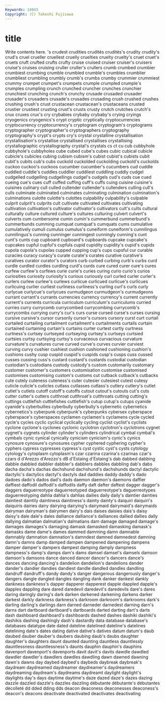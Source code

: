 ```yaml
---
Keywords: 14043 
Copyright: (C) Takeshi Fujisawa
---
```


# title

Write contents here.
's crudest crudities crudités crudités's
crudity crudity's crud's cruel crueller cruellest cruelly cruelties cruelty cruelty's
cruet cruet's cruets cruft crufted crufts crufty cruise cruised cruiser
cruiser's cruisers cruise's cruises cruising cruller cruller's crullers crumb crumbed
crumbier crumbiest crumbing crumble crumbled crumble's crumbles crumblier crumbliest crumbling
crumbly crumb's crumbs crumby crummier crummiest crummy crumpet crumpet's crumpets
crumple crumpled crumple's crumples crumpling crunch crunched cruncher crunches crunchier
crunchiest crunching crunch's crunchy crusade crusaded crusader crusader's crusaders crusade's
crusades crusading crush crushed crushes crushing crush's crust crustacean crustacean's
crustaceans crusted crustier crustiest crusting crust's crusts crusty crutch crutches
crutch's crux cruxes crux's cry crybabies crybaby crybaby's crying cryings
cryogenics cryogenics's crypt cryptic cryptically cryptocurrencies cryptocurrency cryptocurrency's cryptogram cryptogram's
cryptograms cryptographer cryptographer's cryptographers cryptography cryptography's crypt's crypts cry's crystal
crystalline crystallisation crystallisation's crystallise crystallised crystallises crystallising crystallographic crystallography crystal's
crystals cs ct cu cub cubbyhole cubbyhole's cubbyholes cube cubed
cube's cubes cubic cubical cubicle cubicle's cubicles cubing cubism cubism's
cubist cubist's cubists cubit cubit's cubits cub's cubs cuckold cuckolded
cuckolding cuckold's cuckolds cuckoo cuckoo's cuckoos cucumber cucumber's cucumbers cud
cuddle cuddled cuddle's cuddles cuddlier cuddliest cuddling cuddly cudgel cudgelled
cudgelling cudgellings cudgel's cudgels cud's cuds cue cued cueing cue's
cues cuff cuffed cuffing cuff's cuffs cuing cuisine cuisine's cuisines
culinary cull culled cullender cullender's cullenders culling cull's culls culminate
culminated culminates culminating culmination culmination's culminations culotte culotte's culottes culpability
culpability's culpable culprit culprit's culprits cult cultivate cultivated cultivates cultivating
cultivation cultivation's cultivator cultivator's cultivators cult's cults cultural culturally culture
cultured culture's cultures culturing culvert culvert's culverts cum cumbersome cumin
cumin's cummerbund cummerbund's cummerbunds cumming cumquat cumquat's cumquats cums cumulative
cumulatively cumuli cumulus cumulus's cuneiform cuneiform's cunnilingus cunnilingus's cunning cunninger
cunningest cunningly cunning's cunt cunt's cunts cup cupboard cupboard's cupboards
cupcake cupcake's cupcakes cupful cupful's cupfuls cupid cupidity cupidity's cupid's
cupids cupola cupola's cupolas cupped cupping cup's cups cupsful cur
curable curacies curacy curacy's curate curate's curates curative curative's curatives
curator curator's curators curb curbed curbing curb's curbs curd curdle
curdled curdles curdling curd's curds cure cured curer cure's cures
curfew curfew's curfews curie curie's curies curing curio curio's curios
curiosities curiosity curiosity's curious curiously curl curled curler curler's curlers
curlew curlew's curlews curlicue curlicued curlicue's curlicues curlicuing curlier curliest
curliness curliness's curling curl's curls curly curlycue curlycue's curlycues curmudgeon
curmudgeon's curmudgeons currant currant's currants currencies currency currency's current currently
current's currents curricula curriculum curriculum's curriculums curried curries curry currycomb
currycombed currycombing currycomb's currycombs currying curry's cur's curs curse cursed
curse's curses cursing cursive cursive's cursor cursorily cursor's cursors cursory
curst curt curtail curtailed curtailing curtailment curtailment's curtailments curtails curtain
curtained curtaining curtain's curtains curter curtest curtly curtness curtness's curtsey
curtseyed curtseying curtsey's curtseys curtsied curtsies curtsy curtsying curtsy's curvaceous
curvacious curvature curvature's curvatures curve curved curve's curves curvier curviest
curving curvy cushier cushiest cushion cushioned cushioning cushion's cushions cushy
cusp cuspid cuspid's cuspids cusp's cusps cuss cussed cusses cussing
cuss's custard custard's custards custodial custodian custodian's custodians custody custody's
custom customarily customary customer customer's customers customisation customise customised customises
customising custom's customs cut cutback cutback's cutbacks cute cutely cuteness
cuteness's cuter cutesier cutesiest cutest cutesy cuticle cuticle's cuticles cutlass
cutlasses cutlass's cutlery cutlery's cutlet cutlet's cutlets cutoff cutoff's cutoffs
cutout cutout's cutouts cut's cuts cutter cutter's cutters cutthroat cutthroat's
cutthroats cutting cutting's cuttings cuttlefish cuttlefishes cuttlefish's cutup cutup's cutups
cyanide cyanide's cyberbullies cyberbully cyberbully's cybernetic cybernetics cybernetics's cyberpunk cyberpunk's
cyberpunks cybersex cyberspace cyberspace's cyberspaces cyclamen cyclamen's cyclamens cycle cycled
cycle's cycles cyclic cyclical cyclically cycling cyclist cyclist's cyclists cyclone
cyclone's cyclones cyclonic cyclotron cyclotron's cyclotrons cygnet cygnet's cygnets cylinder
cylinder's cylinders cylindrical cymbal cymbal's cymbals cynic cynical cynically cynicism
cynicism's cynic's cynics cynosure cynosure's cynosures cypher cyphered cyphering cypher's
cyphers cypress cypresses cypress's cyst cystic cyst's cysts cytology cytology's
cytoplasm cytoplasm's czar czarina czarina's czarinas czar's czars d d'Arezzo
d'Arezzo's dB d'Estaing d'Estaing's dab dabbed dabbing dabble dabbled dabbler
dabbler's dabblers dabbles dabbling dab's dabs dacha dacha's dachas dachshund
dachshund's dachshunds dactyl dactylic dactylic's dactylics dactyl's dactyls dad daddies
daddy daddy's dado dadoes dado's dados dad's dads daemon daemon's
daemons daffier daffiest daffodil daffodil's daffodils daffy daft dafter daftest
dagger dagger's daggers daguerreotype daguerreotyped daguerreotype's daguerreotypes daguerreotyping dahlia dahlia's
dahlias dailies daily daily's daintier dainties daintiest daintily daintiness daintiness's
dainty dainty's daiquiri daiquiri's daiquiris dairies dairy dairying dairying's dairymaid
dairymaid's dairymaids dairyman dairyman's dairymen dairy's dais daises daisies dais's
daisy daisy's dale dale's dales dalliance dalliance's dalliances dallied dallies
dally dallying dalmatian dalmatian's dalmatians dam damage damaged damage's damages
damages's damaging damask damasked damasking damask's damasks dame dame's dames
dammed damming damn damnable damnably damnation damnation's damndest damned damnedest
damning damn's damns damp damped dampen dampened dampening dampens damper
damper's dampers dampest damping damply dampness dampness's damp's damps dam's
dams damsel damsel's damsels damson damson's damsons dance danced dancer
dancer's dancers dance's dances dancing dancing's dandelion dandelion's dandelions dander
dander's dandier dandies dandiest dandle dandled dandles dandling dandruff dandruff's
dandy dandy's danger dangerous dangerously danger's dangers dangle dangled dangles
dangling dank danker dankest dankly dankness dankness's dapper dapperer dapperest
dapple dappled dapple's dapples dappling dare dared daredevil daredevil's daredevils
dare's dares daring daringly daring's dark darken darkened darkening darkens
darker darkest darkly darkness darkness's darkroom darkroom's darkrooms dark's darling
darling's darlings darn darned darneder darnedest darning darn's darns dart
dartboard dartboard's dartboards darted darting dart's darts dash dashboard dashboard's
dashboards dashed dashes dashiki dashiki's dashikis dashing dashingly dash's dastardly
data database database's databases datatype date dated dateline datelined dateline's
datelines datelining date's dates dating dative dative's datives datum datum's
daub daubed dauber dauber's daubers daubing daub's daubs daughter daughter's
daughters daunt daunted daunting dauntless dauntlessly dauntlessness dauntlessness's daunts dauphin
dauphin's dauphins davenport davenport's davenports davit davit's davits dawdle dawdled
dawdler dawdler's dawdlers dawdles dawdling dawn dawned dawning dawn's dawns
day daybed daybed's daybeds daybreak daybreak's daydream daydreamed daydreamer daydreamer's
daydreamers daydreaming daydream's daydreams daydreamt daylight daylight's daylights day's days
daytime daytime's daze dazed daze's dazes dazing dazzle dazzled dazzle's
dazzles dazzling débutante débutante's débutantes décolleté dd dded dding dds
deacon deaconess deaconesses deaconess's deacon's deacons deactivate deactivated deactivates deactivating
